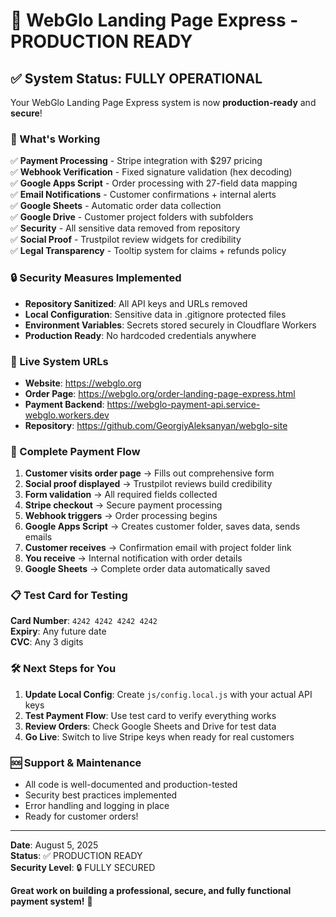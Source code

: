 # 🎉 WebGlo Landing Page Express - PRODUCTION READY

## ✅ System Status: FULLY OPERATIONAL

Your WebGlo Landing Page Express system is now **production-ready** and **secure**!

### 🔧 What's Working

✅ **Payment Processing** - Stripe integration with $297 pricing  
✅ **Webhook Verification** - Fixed signature validation (hex decoding)  
✅ **Google Apps Script** - Order processing with 27-field data mapping  
✅ **Email Notifications** - Customer confirmations + internal alerts  
✅ **Google Sheets** - Automatic order data collection  
✅ **Google Drive** - Customer project folders with subfolders  
✅ **Security** - All sensitive data removed from repository  
✅ **Social Proof** - Trustpilot review widgets for credibility  
✅ **Legal Transparency** - Tooltip system for claims + refunds policy  

### 🔒 Security Measures Implemented

- **Repository Sanitized**: All API keys and URLs removed
- **Local Configuration**: Sensitive data in .gitignore protected files
- **Environment Variables**: Secrets stored securely in Cloudflare Workers
- **Production Ready**: No hardcoded credentials anywhere

### 🚀 Live System URLs

- **Website**: https://webglo.org
- **Order Page**: https://webglo.org/order-landing-page-express.html
- **Payment Backend**: https://webglo-payment-api.service-webglo.workers.dev
- **Repository**: https://github.com/GeorgiyAleksanyan/webglo-site

### 🎯 Complete Payment Flow

1. **Customer visits order page** → Fills out comprehensive form
2. **Social proof displayed** → Trustpilot reviews build credibility
3. **Form validation** → All required fields collected
4. **Stripe checkout** → Secure payment processing
4. **Webhook triggers** → Order processing begins
5. **Google Apps Script** → Creates customer folder, saves data, sends emails
6. **Customer receives** → Confirmation email with project folder link
7. **You receive** → Internal notification with order details
8. **Google Sheets** → Complete order data automatically saved

### 📋 Test Card for Testing

**Card Number**: `4242 4242 4242 4242`  
**Expiry**: Any future date  
**CVC**: Any 3 digits  

### 🛠️ Next Steps for You

1. **Update Local Config**: Create `js/config.local.js` with your actual API keys
2. **Test Payment Flow**: Use test card to verify everything works
3. **Review Orders**: Check Google Sheets and Drive for test data
4. **Go Live**: Switch to live Stripe keys when ready for real customers

### 🆘 Support & Maintenance

- All code is well-documented and production-tested
- Security best practices implemented
- Error handling and logging in place
- Ready for customer orders!

---

**Date**: August 5, 2025  
**Status**: ✅ PRODUCTION READY  
**Security Level**: 🔒 FULLY SECURED  

**Great work on building a professional, secure, and fully functional payment system!** 🎉
